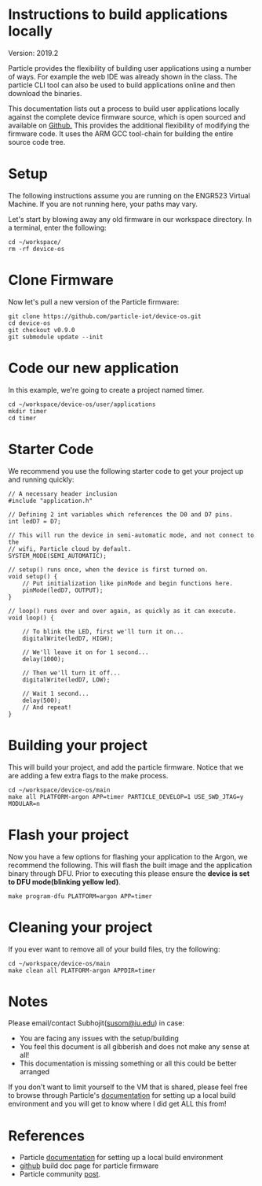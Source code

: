 # Instructions to build applications locally

Version: 2019.2  

Particle provides the flexibility of building user applications using
a number of ways. For example the web IDE was already shown in the
class. The particle CLI tool can also be used to build applications
online and then download the binaries.

This documentation lists out a process to build user applications
locally against the complete device firmware source, which is open
sourced and available on [Github.](https://github.com/particle-iot/device-os) This provides the additional
flexibility of modifying the firmware code. It uses the ARM GCC
tool-chain for building the entire source code tree.


<a id="orgc331188"></a>

# Setup

The following instructions assume you are running on the ENGR523 Virtual Machine.  If you are not running here, your paths may vary. 

Let's start by blowing away any old firmware in our workspace directory.  In a terminal, enter the following:

    cd ~/workspace/
    rm -rf device-os

# Clone Firmware

Now let's pull a new version of the Particle firmware:

    git clone https://github.com/particle-iot/device-os.git
    cd device-os
    git checkout v0.9.0
    git submodule update --init

# Code our new application

In this example, we're going to create a project named timer.

    cd ~/workspace/device-os/user/applications
    mkdir timer
    cd timer

# Starter Code

We recommend you use the following starter code to get your project up and running quickly: 

    // A necessary header inclusion
    #include "application.h" 

    // Defining 2 int variables which references the D0 and D7 pins.
    int ledD7 = D7;

    // This will run the device in semi-automatic mode, and not connect to the
    // wifi, Particle cloud by default.
    SYSTEM_MODE(SEMI_AUTOMATIC);

    // setup() runs once, when the device is first turned on.
    void setup() {
        // Put initialization like pinMode and begin functions here.
        pinMode(ledD7, OUTPUT);
    }

    // loop() runs over and over again, as quickly as it can execute.
    void loop() {

        // To blink the LED, first we'll turn it on...
        digitalWrite(ledD7, HIGH);

        // We'll leave it on for 1 second...
        delay(1000);

        // Then we'll turn it off...
        digitalWrite(ledD7, LOW);

        // Wait 1 second...
        delay(500);
        // And repeat!
    }

# Building your project

This will build your project, and add the particle firmware.  Notice that we are adding a few extra flags to the make process.  

    cd ~/workspace/device-os/main
    make all PLATFORM-argon APP=timer PARTICLE_DEVELOP=1 USE_SWD_JTAG=y MODULAR=n

# Flash your project

Now you have a few options for flashing your application to the Argon, we
recommend the following.  This will flash the built image and the application
binary through DFU. Prior to executing this please ensure the **device is set
to DFU mode(blinking yellow led)**.

    make program-dfu PLATFORM=argon APP=timer 

# Cleaning your project

If you ever want to remove all of your build files, try the following:

    cd ~/workspace/device-os/main
    make clean all PLATFORM-argon APPDIR=timer

# Notes

Please email/contact Subhojit(susom@iu.edu) in case:

-   You are facing any issues with the setup/building
-   You feel this document is all gibberish and does not make any sense at all!
-   This documentation is missing something or all this could be better arranged

If you don't want to limit yourself to the VM that is shared, please
feel free to browse through Particle's [documentation](https://docs.particle.io/support/particle-tools-faq/local-build/) for setting up
a local build environment and you will get to know where I did get
ALL this from!


<a id="org434c676"></a>

# References

-   Particle [documentation](https://docs.particle.io/support/particle-tools-faq/local-build/) for setting up a local build environment
-   [github](https://github.com/particle-iot/device-os/blob/v0.8.0-rc.27/docs/build.md#quick-start) build doc page for particle firmware
-   Particle community [post](https://community.particle.io/t/locally-building-firmware-for-the-argon-and-xenon-boards/46765).

